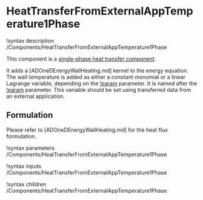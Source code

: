 # HeatTransferFromExternalAppTemperature1Phase

!syntax description /Components/HeatTransferFromExternalAppTemperature1Phase

This component is a [single-phase heat transfer component](thermal_hydraulics/component_groups/heat_transfer_1phase.md).

It adds a [ADOneDEnergyWallHeating.md] kernel to the energy equation.
The wall temperature is added as either a constant monomial or a linear Lagrange variable, depending
on the [!param](/Components/HeatTransferFromExternalAppTemperature1Phase/var_type) parameter.
It is named after the [!param](/Components/HeatTransferFromExternalAppTemperature1Phase/T_ext) parameter.
This variable should be set using transferred data from an external application.

## Formulation

Please refer to [ADOneDEnergyWallHeating.md] for the heat flux formulation.

!syntax parameters /Components/HeatTransferFromExternalAppTemperature1Phase

!syntax inputs /Components/HeatTransferFromExternalAppTemperature1Phase

!syntax children /Components/HeatTransferFromExternalAppTemperature1Phase
